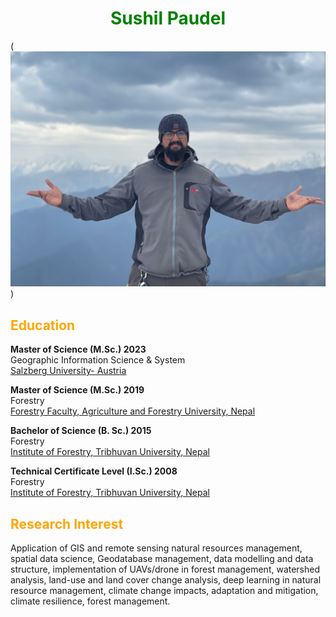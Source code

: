 <h1 style="text-align:center; color:green;"> Sushil Paudel</h1>


(![Sushil Paudel](<Profile Picture .jpg>))


<h2 style ="text-align:left; color:orange;">Education</h2>

**Master of Science (M.Sc.) 2023**<br>
Geographic Information Science & System<br>
[Salzberg University- Austria](https://www.plus.ac.at/?lang=en)
 

**Master of Science (M.Sc.) 2019**<br>
Forestry<br>
[Forestry Faculty, Agriculture and Forestry University, Nepal](https://afu.edu.np/forestry/)
 

**Bachelor of Science (B. Sc.) 2015**<br>
Forestry<br>
[Institute of Forestry, Tribhuvan University, Nepal](https://iofhc.edu.np/)
 

**Technical Certificate Level (I.Sc.) 2008**<br>
Forestry<br>
[Institute of Forestry, Tribhuvan University, Nepal](https://iofhc.edu.np/)


<h2 style="text-align:left; color:orange;"> Research Interest</h2>
Application of GIS and remote sensing natural resources management, spatial data science, Geodatabase management, data modelling and data structure, implementation of UAVs/drone in forest
management, watershed analysis, land-use and land cover change analysis, deep learning in natural
resource management, climate change impacts, adaptation and mitigation, climate resilience, forest
management.